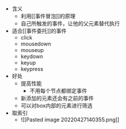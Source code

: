 - 含义
	- 利用[[事件冒泡]]的原理
	- 自己所触发的事件，让他的父元素替代执行
- 适合[[事件委托]]的事件
	- click
	- mousedown
	- mouseup
	- keydown
	- keyup
	- keypress
- 好处
	- 提高性能
		- 不用每个节点都绑定事件
	- 新添加的元素还会有之前的事件
	- 可以对box内部的元素进行筛选
- 取索引
	- ![[Pasted image 20220427140355.png]]